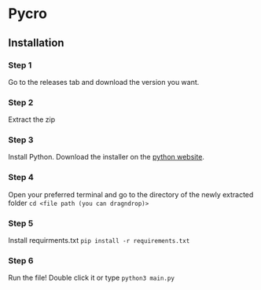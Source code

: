 # Pycro
## Installation
### Step 1
Go to the releases tab and download the version you want.
### Step 2
Extract the zip
### Step 3
Install Python. Download the installer on the [python website](https://www.python.org/downloads/).
### Step 4
Open your preferred terminal and go to the directory of the newly extracted folder
`cd <file path (you can dragndrop)>`
### Step 5
Install requirments.txt
`pip install -r requirements.txt`
### Step 6
Run the file! Double click it or type
`python3 main.py`
